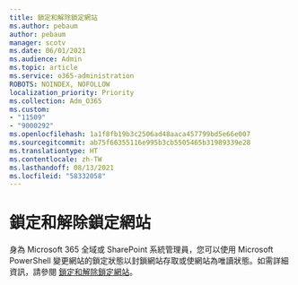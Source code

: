 ```yaml
---
title: 鎖定和解除鎖定網站
ms.author: pebaum
author: pebaum
manager: scotv
ms.date: 06/01/2021
ms.audience: Admin
ms.topic: article
ms.service: o365-administration
ROBOTS: NOINDEX, NOFOLLOW
localization_priority: Priority
ms.collection: Adm_O365
ms.custom:
- "11509"
- "9000292"
ms.openlocfilehash: 1a1f8fb19b3c2506ad48aaca457799bd5e66e007
ms.sourcegitcommit: ab75f66355116e995b3cb5505465b31989339e28
ms.translationtype: HT
ms.contentlocale: zh-TW
ms.lasthandoff: 08/13/2021
ms.locfileid: "58332058"
---
```

# <a name="lock-and-unlock-sites"></a>鎖定和解除鎖定網站

身為 Microsoft 365 全域或 SharePoint 系統管理員，您可以使用 Microsoft PowerShell 變更網站的鎖定狀態以封鎖網站存取或使網站為唯讀狀態。如需詳細資訊，請參閱 [鎖定和解除鎖定網站](https://docs.microsoft.com/sharepoint/manage-lock-status)。